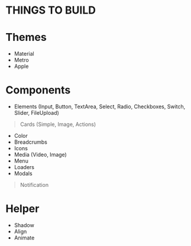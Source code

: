 # THINGS TO BUILD

# Themes
* Material
* Metro
* Apple

# Components
* Elements (Input, Button, TextArea, Select, Radio, Checkboxes, Switch, Slider, FileUpload)
> Cards (Simple, Image, Actions)
* Color
* Breadcrumbs
* Icons
* Media (Video, Image)
* Menu
* Loaders
* Modals
> Notification

# Helper
* Shadow
* Align
* Animate